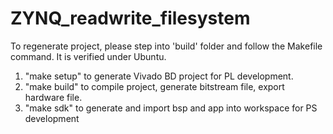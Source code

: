 # ZYNQ_readwrite_filesystem
To regenerate project, please step into 'build' folder and follow the Makefile command. It is verified under Ubuntu.
1. "make setup" to generate Vivado BD project for PL development.
2. "make build" to compile project, generate bitstream file, export hardware file.
3. "make sdk" to generate and import bsp and app into workspace for PS development
